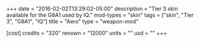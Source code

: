 +++
date = "2016-02-02T13:29:02-05:00"
description = "Tier 3 skin available for the G8A1 used by IQ."
mod-types = "skin"
tags = ["skin", "Tier 3", "G8A1", "IQ"]
title = "Aero"
type = "weapon-mod"

[cost]
  credits = "320"
  renown = "12000"
  units = ""
  usd = ""
+++
